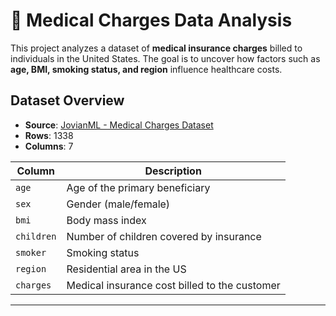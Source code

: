 # 🏥 Medical Charges Data Analysis

This project analyzes a dataset of **medical insurance charges** billed to individuals in the United States. The goal is to uncover how factors such as **age, BMI, smoking status, and region** influence healthcare costs.

##  Dataset Overview

- **Source**: [JovianML - Medical Charges Dataset](https://github.com/JovianML/opendatasets/blob/master/data/medical-charges.csv)  
- **Rows**: 1338  
- **Columns**: 7  

| Column    | Description                                      |
|-----------|--------------------------------------------------|
| `age`     | Age of the primary beneficiary                   |
| `sex`     | Gender (male/female)                             |
| `bmi`     | Body mass index                                  |
| `children`| Number of children covered by insurance          |
| `smoker`  | Smoking status                                   |
| `region`  | Residential area in the US                       |
| `charges` | Medical insurance cost billed to the customer    |

---



